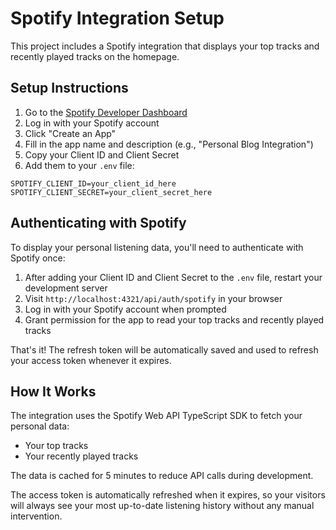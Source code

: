 # Spotify Integration Setup

This project includes a Spotify integration that displays your top tracks and recently played tracks on the homepage.

## Setup Instructions

1. Go to the [Spotify Developer Dashboard](https://developer.spotify.com/dashboard/)
2. Log in with your Spotify account
3. Click "Create an App"
4. Fill in the app name and description (e.g., "Personal Blog Integration")
5. Copy your Client ID and Client Secret
6. Add them to your `.env` file:

```
SPOTIFY_CLIENT_ID=your_client_id_here
SPOTIFY_CLIENT_SECRET=your_client_secret_here
```

## Authenticating with Spotify

To display your personal listening data, you'll need to authenticate with Spotify once:

1. After adding your Client ID and Client Secret to the `.env` file, restart your development server
2. Visit `http://localhost:4321/api/auth/spotify` in your browser
3. Log in with your Spotify account when prompted
4. Grant permission for the app to read your top tracks and recently played tracks

That's it! The refresh token will be automatically saved and used to refresh your access token whenever it expires.

## How It Works

The integration uses the Spotify Web API TypeScript SDK to fetch your personal data:
- Your top tracks
- Your recently played tracks

The data is cached for 5 minutes to reduce API calls during development.

The access token is automatically refreshed when it expires, so your visitors will always see your most up-to-date listening history without any manual intervention.